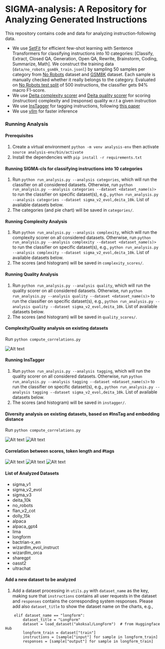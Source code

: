 # SIGMA-analysis: A Repository for Analyzing Generated Instructions

This repository contains code and data for analyzing instruction-following data.

- We use [SetFit](https://github.com/huggingface/setfit) for efficient few-shot learning with Sentence Transformers
for classifying instructions into 10 categories: [Classify, Extract, Closed QA, Generation, Open QA, Rewrite,
Brainstorm, Coding, Summarize, Math]. We construct the training data (``data/no_robots_gsm8k_train.jsonl``) by sampling 50 samples per category from 
[No Robots](https://huggingface.co/datasets/HuggingFaceH4/no_robots) dataset and 
[GSM8K](https://github.com/google-research/FLAN/blob/main/flan/v2/cot_data/gsm8k_train.tsv) dataset. 
Each sample is manually checked whether it really belongs to the category. Evaluated on [No Robots test split](https://huggingface.co/datasets/HuggingFaceH4/no_robots/viewer/default/test) 
of 500 instructions, the classifier gets 94% macro F1-score.
- We use [Deita complexity scorer](https://huggingface.co/hkust-nlp/deita-complexity-scorer) and 
[Deita quality scorer](https://huggingface.co/hkust-nlp/deita-quality-scorer) for scoring (instruction) complexity and 
(response) quality w.r.t a given instruction
- We use [InsTagger](https://huggingface.co/OFA-Sys/InsTagger) for tagging instructions, following 
[this paper](https://arxiv.org/pdf/2308.07074)
- We use [vllm](https://github.com/vllm-project/vllm) for faster inference

### Running Analysis

#### Prerequisites

1. Create a virtual environment ``python -m venv analysis-env`` then activate `source analysis-env/bin/activate`
2. Install the dependencies with ``pip install -r requirements.txt``

#### Running SIGMA-cls for classifying instructions into 10 categories

1. Run ``python run_analysis.py --analysis categories``, which will run the classifier on all considered datasets. 
Otherwise, run ``python run_analysis.py --analysis categories --dataset <dataset_name(s)>`` to run the classifier on 
specific dataset(s), e.g., ``python run_analysis.py --analysis categories --dataset sigma_v2_evol,deita_10k``. 
List of available datasets below.
2. The categories (and pie chart) will be saved in ``categories/``.

#### Running Complexity Analysis

1. Run ``python run_analysis.py --analysis complexity``, which will run the complexity scorer on all considered datasets. 
Otherwise, run ``python run_analysis.py --analysis complexity --dataset <dataset_name(s)>`` to run the classifier on 
specific dataset(s), e.g., ``python run_analysis.py --analysis complexity --dataset sigma_v2_evol,deita_10k``. 
List of available datasets below.
2. The scores (and histogram) will be saved in ``complexity_scores/``.

#### Running Quality Analysis

1. Run ``python run_analysis.py --analysis quality``, which will run the quality scorer on all considered datasets. 
Otherwise, run ``python run_analysis.py --analysis quality --dataset <dataset_name(s)>`` to run the classifier on 
specific dataset(s), e.g., ``python run_analysis.py --analysis quality --dataset sigma_v2_evol,deita_10k``. 
List of available datasets below.
2. The scores (and histogram) will be saved in ``quality_scores/``.

#### Complexity/Quality analysis on existing datasets

Run ``python compute_correlations.py``

![Alt text](correlations/avg_complexity_quality.png?raw=true "Title")

#### Running InsTagger

1. Run ``python run_analysis.py --analysis tagging``, which will run the quality scorer on all considered datasets. 
Otherwise, run ``python run_analysis.py --analysis tagging --dataset <dataset_name(s)>`` to run the classifier on 
specific dataset(s), e.g., ``python run_analysis.py --analysis tagging --dataset sigma_v2_evol,deita_10k``. 
List of available datasets below.
2. The scores (and histogram) will be saved in ``instagger/``.

#### Diversity analysis on existing datasets, based on #InsTag and embedding distance

Run ``python compute_correlations.py``

![Alt text](correlations/num_unique_tags_10k.png?raw=true "Title")
![Alt text](correlations/num_unique_tags_10k_avg_embedding.png?raw=true "Title")

#### Correlation between scores, token length and #tags

![Alt text](correlations/instlen_complexity.png?raw=true "Title")
![Alt text](correlations/resplen_quality.png?raw=true "Title")
![Alt text](correlations/numtag_complexity.png?raw=true "Title")

#### List of Analyzed Datasets
- sigma_v1
- sigma_v2_evol
- sigma_v3
- deita_10k
- no_robots
- flan_v2_cot
- dolly_15k
- alpaca
- alpaca_gpt4
- lima
- longform
- bactrian-x_en
- wizardlm_evol_instruct
- wizardlm_orca
- sharegpt
- oasst2
- ultrachat

#### Add a new dataset to be analyzed
1. Add a dataset processing in ``utils.py`` with `dataset_name` as the key, making sure that 
`instructions` contains all user requests in the dataset and `responses` contains the corresponding 
system responses. Please add also `dataset_title` to show the dataset name on the charts, e.g., 
```
    elif dataset_name == "longform":
        dataset_title = "LongForm"
        dataset = load_dataset("akoksal/LongForm")  # from Huggingface Hub
        longform_train = dataset["train"]
        instructions = [sample["input"] for sample in longform_train]
        responses = [sample["output"] for sample in longform_train]
```


